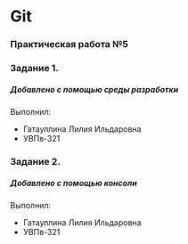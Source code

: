 # Git
### Практическая работа №5

### Задание 1.
##### Добавлено с помощью среды разработки
Выполнил:
* Гатауллина Лилия Ильдаровна
* УВПв-321

### Задание 2.
##### Добавлено с помощью консоли
Выполнил:
* Гатауллина Лилия Ильдаровна
* УВПв-321